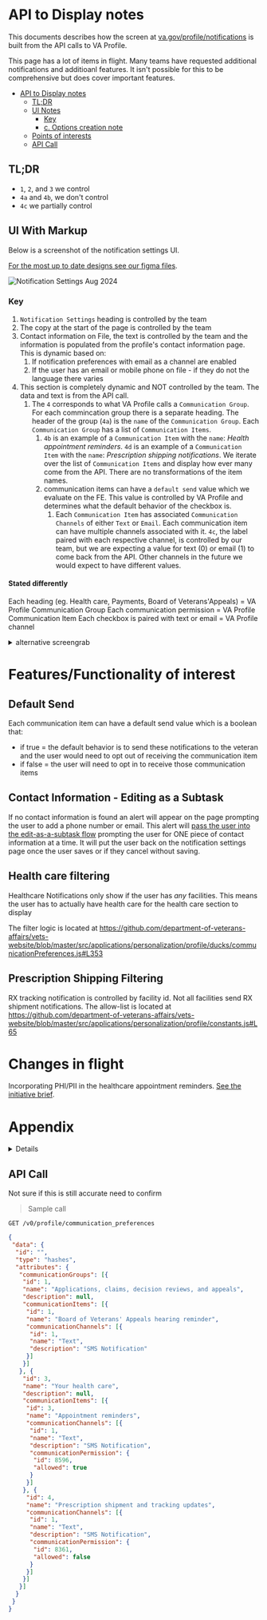# API to Display notes

This documents describes how the screen at [va.gov/profile/notifications](https://va.gov/profile/notifications) is built from the API calls to VA Profile.

This page has a lot of items in flight. Many teams have requested additional notifications and additioanl features. It isn't possible for this to be comprehensive but does cover important features. 

<!-- TOC -->

- [API to Display notes](#api-to-display-notes)
  - [TL;DR](#tldr)
  - [UI Notes](#ui-notes)
    - [Key](#key)
    - [c. Options creation note](#c-options-creation-note)
  - [Points of interests](#points-of-interests)
  - [API Call](#api-call)

<!-- /TOC -->

## TL;DR

- `1`, `2`, and `3` we control
- `4a` and `4b`, we don't control
- `4c` we partially control

## UI With Markup 

Below is a screenshot of the notification settings UI. 

[For the most up to date designs see our figma files](https://www.figma.com/design/e6JEtrwZCInKk9SjZktx2T/Profile---Notification-Settings?node-id=1-12888&node-type=CANVAS&t=OcxVvp5AEXhSbF73-0). 

![Notification Settings Aug 2024](https://github.com/user-attachments/assets/92ca4358-c755-4bdb-9125-df2e9b5799dd)


### Key

1. `Notification Settings` heading is controlled by the team
2. The copy at the start of the page is controlled by the team
3. Contact information on File, the text is controlled by the team and the information is populated from the profile's contact information page. This is dynamic based on:
     1. If notification preferences with email as a channel are enabled
     2. If the user has an email or mobile phone on file - if they do not the language there varies 
4. This section is completely dynamic and NOT controlled by the team. The data and text is from the API call.
     1. The `4` corresponds to what VA Profile calls a `Communication Group`. For each commincation group there is a separate heading. The header of the group (`4a`) is the `name` of the `Communication Group`. Each `Communication Group` has a list of `Communication Items`.
          1. `4b` is an example of a `Communication Item` with the `name`: _Health appointment reminders_. `4d` is an example of a `Communication Item` with the `name`: _Prescription shipping notifications_. We iterate over the list of `Communication Items` and display how ever many come from the API. There are no transformations of the item names.
          2. communication items can have a `default send` value which we evaluate on the FE. This value is controlled by VA Profile and determines what the default behavior of the checkbox is. 
               1. Each `Communication Item` has associated `Communication Channels` of either `Text` or `Email`. Each communication item can have multiple channels associated with it. `4c`, the label paired with each respective channel, is controlled by our team, but we are expecting a value for text (0) or email (1) to come back from the API. Other channels in the future we would expect to have different values.

#### Stated differently 
Each heading (eg. Health care, Payments, Board of Veterans'Appeals) = VA Profile Communication Group 
Each communication permission = VA Profile Communication Item 
Each checkbox is paired with text or email = VA Profile channel 

<details><summary>alternative screengrab</summary>
<p>

![image](https://github.com/user-attachments/assets/66e8fa4e-7c45-45cb-8044-16c94c5c33bd)

</p>
</details> 

# Features/Functionality of interest

## Default Send 
Each communication item can have a default send value which is a boolean that: 
- if true = the default behavior is to send these notifications to the veteran and the user would need to opt out of receiving the communication item
- if false = the user will need to opt in to receive those communication items
  
## Contact Information - Editing as a Subtask 
If no contact information is found an alert will appear on the page prompting the user to add a phone number or email. This alert will [pass the user into the edit-as-a-subtask flow](https://www.figma.com/design/zRlluj4zQgu4yNykyp3LjS/Profile---Editing-sub-task?node-id=0-1&node-type=CANVAS&t=dnVTJSuNXCX29TPu-0) prompting the user for ONE piece of contact information at a time. It will put the user back on the notification settings page once the user saves or if they cancel without saving.

## Health care filtering 
Healthcare Notifications only show if the user has *any* facilities. This means the user has to actually have health care for the health care section to display

The filter logic is located at <https://github.com/department-of-veterans-affairs/vets-website/blob/master/src/applications/personalization/profile/ducks/communicationPreferences.js#L353>


## Prescription Shipping Filtering
RX tracking notification is controlled by facility id. Not all facilities send RX shipment notifications. The allow-list is located at <https://github.com/department-of-veterans-affairs/vets-website/blob/master/src/applications/personalization/profile/constants.js#L65>


# Changes in flight 
Incorporating PHI/PII in the healthcare appointment reminders. [See the initiative brief](https://github.com/department-of-veterans-affairs/va.gov-team/blob/master/products/identity-personalization/profile/notification-preferences/mhv-notification-preferences-migration/appointmentReminderPHIandPII/README.md).

# Appendix 

<details><summary>Details</summary>
<p>

## TL;DR

- `1`, `2`, and `3c` we control
- `3a` and `3b`, we don't control

## UI Notes

![UI as of April 2022](./assets/notifications-page.png)


### 3c. Options creation note

We create the radio button lists based on the following code.

```jsx
 options={[
          {
            label: `Notify me by ${channelTypes[channelType]}`,
            value: 'true',
            ariaLabel: `Notify me of ${itemName} by ${
              channelTypes[channelType]
            }`,
          },
          {
            label: `Don’t notify me`,
            value: 'false',
            ariaLabel: `Do not notify me of ${itemName} by ${
              channelTypes[channelType]
            }`,
          },
        ]}
```

</p>
</details> 


## API Call

Not sure if this is still accurate need to confirm 

> Sample call

``` API
GET /v0/profile/communication_preferences
```

```json
{
 "data": {
  "id": "",
  "type": "hashes",
  "attributes": {
   "communicationGroups": [{
    "id": 1,
    "name": "Applications, claims, decision reviews, and appeals",
    "description": null,
    "communicationItems": [{
     "id": 1,
     "name": "Board of Veterans' Appeals hearing reminder",
     "communicationChannels": [{
      "id": 1,
      "name": "Text",
      "description": "SMS Notification"
     }]
    }]
   }, {
    "id": 3,
    "name": "Your health care",
    "description": null,
    "communicationItems": [{
     "id": 3,
     "name": "Appointment reminders",
     "communicationChannels": [{
      "id": 1,
      "name": "Text",
      "description": "SMS Notification",
      "communicationPermission": {
       "id": 8596,
       "allowed": true
      }
     }]
    }, {
     "id": 4,
     "name": "Prescription shipment and tracking updates",
     "communicationChannels": [{
      "id": 1,
      "name": "Text",
      "description": "SMS Notification",
      "communicationPermission": {
       "id": 8361,
       "allowed": false
      }
     }]
    }]
   }]
  }
 }
}
```
